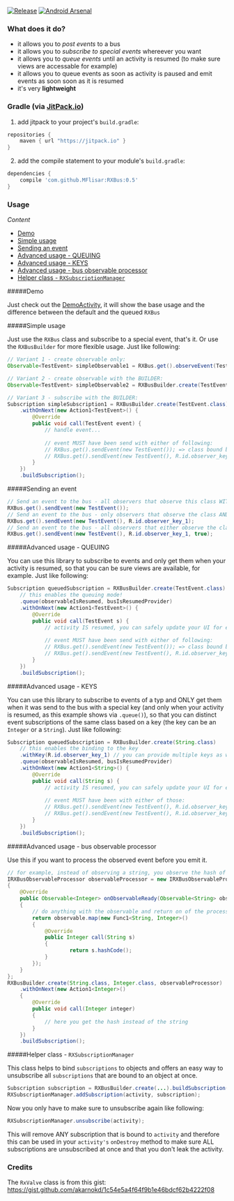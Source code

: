 [![Release](https://jitpack.io/v/MFlisar/RXBus.svg)](https://jitpack.io/#MFlisar/RXBus)
[![Android Arsenal](https://img.shields.io/badge/Android%20Arsenal-RXBus-brightgreen.svg?style=flat)](http://android-arsenal.com/details/1/3520)

### What does it do?

* it allows you to *post events* to a bus
* it allows you to *subscribe to special events* whereever you want
* it allows you to *queue events* until an activity is resumed (to make sure views are accessable for example)
* it allows you to queue events as soon as activity is paused and emit events as soon soon as it is resumed
* it's very **lightweight**
 
### Gradle (via [JitPack.io](https://jitpack.io/))

1. add jitpack to your project's `build.gradle`:
```groovy
repositories {
    maven { url "https://jitpack.io" }
}
```
2. add the compile statement to your module's `build.gradle`:
```groovy
dependencies {
    compile 'com.github.MFlisar:RXBus:0.5'
}
```
### Usage

*Content*

- [Demo](#demo)
- [Simple usage](#simple-usage)
- [Sending an event](#sending-an-event)
- [Advanced usage - QUEUING](#advanced-usage---queuing)
- [Advanced usage - KEYS](#advanced-usage---keys)
- [Advanced usage - bus observable processor](#advanced-usage---bus-observable-processor)
- [Helper class - `RXSubscriptionManager`](#helper-class---rxsubscriptionmanager)

#####Demo

Just check out the [DemoActivity](https://github.com/MFlisar/RXBus/blob/master/demo/src/main/java/com/michaelflisar/rxbus/demo/DemoActivity.java), it will show the base usage and the difference between the default and the queued `RXBus`

#####Simple usage

Just use the `RXBus` class and subscribe to a special event, that's it. Or use the `RXBusBuilder` for more flexible usage. Just like following:
```java
// Variant 1 - create observable only:
Observable<TestEvent> simpleObservable1 = RXBus.get().observeEvent(TestEvent.class);

// Variant 2 - create observable with the BUILDER:
Observable<TestEvent> simpleObservable2 = RXBusBuilder.create(TestEvent.class).buildObservable();

// Variant 3 - subscribe with the BUILDER:
Subscription simpleSubscription1 = RXBusBuilder.create(TestEvent.class)
    .withOnNext(new Action1<TestEvent>() {
        @Override
        public void call(TestEvent event) {
            // handle event...
            
            // event MUST have been send with either of following:
            // RXBus.get().sendEvent(new TestEvent()); => class bound bus usage
            // RXBus.get().sendEvent(new TestEvent(), R.id.observer_key_1, true); => key bound bus usage, with sendToDefaultBusAsWell = true, which will result in that all class bound observers (like this one) retrieve this event as well
        }
    })
    .buildSubscription();
```
#####Sending an event
```java
// Send an event to the bus - all observers that observe this class WITHOUT a key will receive this event
RXBus.get().sendEvent(new TestEvent());
// Send an event to the bus - only observers that observe the class AND key will receive this event
RXBus.get().sendEvent(new TestEvent(), R.id.observer_key_1);
// Send an event to the bus - all observers that either observe the class or the class AND key will receive this event
RXBus.get().sendEvent(new TestEvent(), R.id.observer_key_1, true);
```
#####Advanced usage - QUEUING

You can use this library to subscribe to events and only get them when your activity is resumed, so that you can be sure views are available, for example. Just like following:
```java
Subscription queuedSubscription = RXBusBuilder.create(TestEvent.class)
    // this enables the queuing mode!
    .queue(observableIsResumed, busIsResumedProvider)
    .withOnNext(new Action1<TestEvent>() {
        @Override
        public void call(TestEvent s) {
            // activity IS resumed, you can safely update your UI for example
            
            // event MUST have been send with either of following:
            // RXBus.get().sendEvent(new TestEvent()); => class bound bus usage
            // RXBus.get().sendEvent(new TestEvent(), R.id.observer_key_1, true); => key bound bus usage, with sendToDefaultBusAsWell = true, which will result in that all class bound observers (like this one) retrieve this event as well
        }
    })
    .buildSubscription();
```

#####Advanced usage - KEYS

You can use this library to subscribe to events of a typ and ONLY get them when it was send to the bus with a special key (and only when your activity is resumed, as this example shows via `.queue()`), so that you can distinct event subscriptions of the same class based on a key (the key can be an `Integer` or a `String`). Just like following:
```java
Subscription queuedSubscription = RXBusBuilder.create(String.class)
    // this enables the binding to the key
    .withKey(R.id.observer_key_1) // you can provide multiple keys as well
    .queue(observableIsResumed, busIsResumedProvider)
    .withOnNext(new Action1<String>() {
        @Override
        public void call(String s) {
            // activity IS resumed, you can safely update your UI for example
            
            // event MUST have been with either of those:
            // RXBus.get().sendEvent(new TestEvent(), R.id.observer_key_1); => key bound bus usage, class bound observers WON't retrieve this event as well!
            // RXBus.get().sendEvent(new TestEvent(), R.id.observer_key_1, true); => key bound bus usage, with sendToDefaultBusAsWell = true, resulting in class bound observers WILL retrieve this event as well!
        }
    })
    .buildSubscription();
```

#####Advanced usage - bus observable processor

Use this if you want to process the observed event before you emit it.

```java
// for example, instead of observing a string, you observe the hash of the string
IRXBusObservableProcessor observableProcessor = new IRXBusObservableProcessor<String, Integer>()
{
    @Override
    public Observable<Integer> onObservableReady(Observable<String> observable)
    {
        // do anything with the observable and return on of the processed type in the end
        return observable.map(new Func1<String, Integer>()
        {
            @Override
            public Integer call(String s)
            {
                    return s.hashCode();
            }
        });
    }
};
RXBusBuilder.create(String.class, Integer.class, observableProcessor)
    .withOnNext(new Action1<Integer>()
    {
        @Override
        public void call(Integer integer)
        {
            // here you get the hash instead of the string
        }
    })
    .buildSubscription();
```

#####Helper class - `RXSubscriptionManager`

This class helps to bind `subscriptions` to objects and offers an easy way to unsubscribe all `subscriptions` that are bound to an object at once.

```java
Subscription subscription = RXBusBuilder.create(...).buildSubscription();
RXSubscriptionManager.addSubscription(activity, subscription);
```

Now you only have to make sure to unsubscribe again like following:
```java
RXSubscriptionManager.unsubscribe(activity);
```

This will remove ANY subscription that is bound to `activity` and therefore this can be used in your `activity's` `onDestroy` method to make sure ALL subscriptions are unsubscribed at once and that you don't leak the activity.


### Credits

The `RxValve` class is from this gist: https://gist.github.com/akarnokd/1c54e5a4f64f9b1e46bdcf62b4222f08
